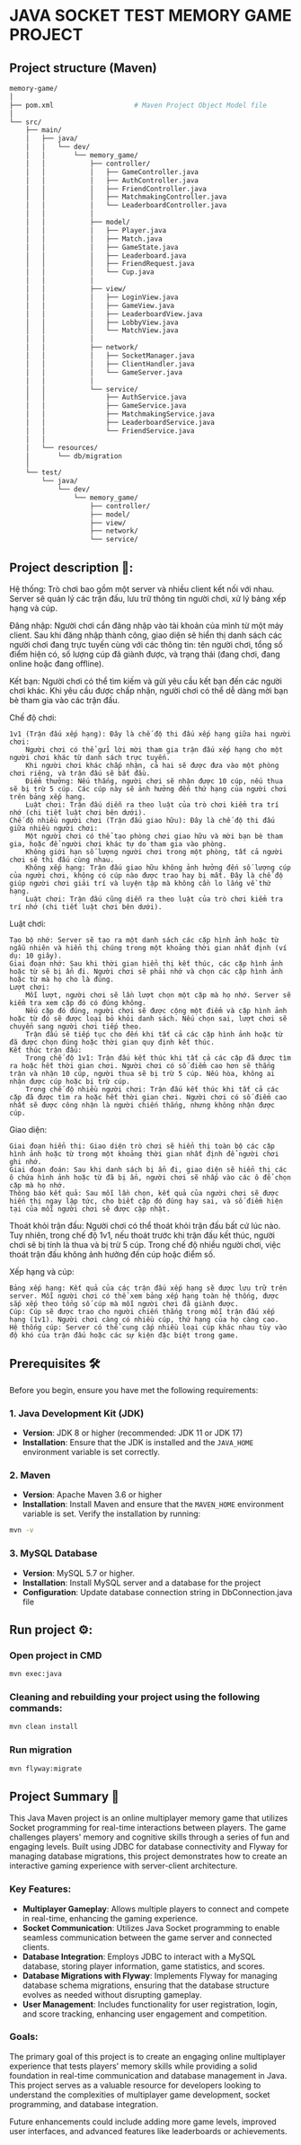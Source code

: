 #  JAVA SOCKET TEST MEMORY GAME PROJECT

## Project structure (Maven) 

``` bash
memory-game/
│
├── pom.xml                    # Maven Project Object Model file
│
└── src/
    ├── main/
    │   ├── java/
    │   │   └── dev/
    │   │       └── memory_game/
    │   │           ├── controller/
    │   │           │   ├── GameController.java
    │   │           │   ├── AuthController.java
    │   │           │   ├── FriendController.java
    │   │           │   ├── MatchmakingController.java
    │   │           │   └── LeaderboardController.java
    │   │           │
    │   │           ├── model/
    │   │           │   ├── Player.java
    │   │           │   ├── Match.java
    │   │           │   ├── GameState.java
    │   │           │   ├── Leaderboard.java
    │   │           │   ├── FriendRequest.java
    │   │           │   └── Cup.java
    │   │           │
    │   │           ├── view/
    │   │           │   ├── LoginView.java
    │   │           │   ├── GameView.java
    │   │           │   ├── LeaderboardView.java
    │   │           │   ├── LobbyView.java
    │   │           │   └── MatchView.java
    │   │           │
    │   │           ├── network/
    │   │           │   ├── SocketManager.java
    │   │           │   ├── ClientHandler.java
    │   │           │   └── GameServer.java
    │   │           │
    │   │           └── service/
    │   │               ├── AuthService.java
    │   │               ├── GameService.java
    │   │               ├── MatchmakingService.java
    │   │               ├── LeaderboardService.java
    │   │               └── FriendService.java
    │   │
    │   └── resources/
    │       └── db/migration       
    │
    └── test/
        └── java/
            └── dev/
                └── memory_game/
                    ├── controller/
                    ├── model/
                    ├── view/
                    ├── network/
                    └── service/

```

## Project description 📑:

Hệ thống: Trò chơi bao gồm một server và nhiều client kết nối với nhau. Server sẽ quản lý các trận đấu, lưu trữ thông tin người chơi, xử lý bảng xếp hạng và cúp.

Đăng nhập: Người chơi cần đăng nhập vào tài khoản của mình từ một máy client. Sau khi đăng nhập thành công, giao diện sẽ hiển thị danh sách các người chơi đang trực tuyến cùng với các thông tin: tên người chơi, tổng số điểm hiện có, số lượng cúp đã giành được, và trạng thái (đang chơi, đang online hoặc đang offline).

Kết bạn: Người chơi có thể tìm kiếm và gửi yêu cầu kết bạn đến các người chơi khác. Khi yêu cầu được chấp nhận, người chơi có thể dễ dàng mời bạn bè tham gia vào các trận đấu.

Chế độ chơi:

    1v1 (Trận đấu xếp hạng): Đây là chế độ thi đấu xếp hạng giữa hai người chơi:
        Người chơi có thể gửi lời mời tham gia trận đấu xếp hạng cho một người chơi khác từ danh sách trực tuyến.
        Khi người chơi khác chấp nhận, cả hai sẽ được đưa vào một phòng chơi riêng, và trận đấu sẽ bắt đầu.
        Điểm thưởng: Nếu thắng, người chơi sẽ nhận được 10 cúp, nếu thua sẽ bị trừ 5 cúp. Các cúp này sẽ ảnh hưởng đến thứ hạng của người chơi trên bảng xếp hạng.
        Luật chơi: Trận đấu diễn ra theo luật của trò chơi kiểm tra trí nhớ (chi tiết luật chơi bên dưới).
    Chế độ nhiều người chơi (Trận đấu giao hữu): Đây là chế độ thi đấu giữa nhiều người chơi:
        Một người chơi có thể tạo phòng chơi giao hữu và mời bạn bè tham gia, hoặc để người chơi khác tự do tham gia vào phòng.
        Không giới hạn số lượng người chơi trong một phòng, tất cả người chơi sẽ thi đấu cùng nhau.
        Không xếp hạng: Trận đấu giao hữu không ảnh hưởng đến số lượng cúp của người chơi, không có cúp nào được trao hay bị mất. Đây là chế độ giúp người chơi giải trí và luyện tập mà không cần lo lắng về thứ hạng.
        Luật chơi: Trận đấu cũng diễn ra theo luật của trò chơi kiểm tra trí nhớ (chi tiết luật chơi bên dưới).

Luật chơi:

    Tạo bộ nhớ: Server sẽ tạo ra một danh sách các cặp hình ảnh hoặc từ ngẫu nhiên và hiển thị chúng trong một khoảng thời gian nhất định (ví dụ: 10 giây).
    Giai đoạn nhớ: Sau khi thời gian hiển thị kết thúc, các cặp hình ảnh hoặc từ sẽ bị ẩn đi. Người chơi sẽ phải nhớ và chọn các cặp hình ảnh hoặc từ mà họ cho là đúng.
    Lượt chơi:
        Mỗi lượt, người chơi sẽ lần lượt chọn một cặp mà họ nhớ. Server sẽ kiểm tra xem cặp đó có đúng không.
        Nếu cặp đó đúng, người chơi sẽ được cộng một điểm và cặp hình ảnh hoặc từ đó sẽ được loại bỏ khỏi danh sách. Nếu chọn sai, lượt chơi sẽ chuyển sang người chơi tiếp theo.
        Trận đấu sẽ tiếp tục cho đến khi tất cả các cặp hình ảnh hoặc từ đã được chọn đúng hoặc thời gian quy định kết thúc.
    Kết thúc trận đấu:
        Trong chế độ 1v1: Trận đấu kết thúc khi tất cả các cặp đã được tìm ra hoặc hết thời gian chơi. Người chơi có số điểm cao hơn sẽ thắng trận và nhận 10 cúp, người thua sẽ bị trừ 5 cúp. Nếu hòa, không ai nhận được cúp hoặc bị trừ cúp.
        Trong chế độ nhiều người chơi: Trận đấu kết thúc khi tất cả các cặp đã được tìm ra hoặc hết thời gian chơi. Người chơi có số điểm cao nhất sẽ được công nhận là người chiến thắng, nhưng không nhận được cúp.

Giao diện:

    Giai đoạn hiển thị: Giao diện trò chơi sẽ hiển thị toàn bộ các cặp hình ảnh hoặc từ trong một khoảng thời gian nhất định để người chơi ghi nhớ.
    Giai đoạn đoán: Sau khi danh sách bị ẩn đi, giao diện sẽ hiển thị các ô chứa hình ảnh hoặc từ đã bị ẩn, người chơi sẽ nhấp vào các ô để chọn cặp mà họ nhớ.
    Thông báo kết quả: Sau mỗi lần chọn, kết quả của người chơi sẽ được hiển thị ngay lập tức, cho biết cặp đó đúng hay sai, và số điểm hiện tại của mỗi người chơi sẽ được cập nhật.

Thoát khỏi trận đấu: Người chơi có thể thoát khỏi trận đấu bất cứ lúc nào. Tuy nhiên, trong chế độ 1v1, nếu thoát trước khi trận đấu kết thúc, người chơi sẽ bị tính là thua và bị trừ 5 cúp. Trong chế độ nhiều người chơi, việc thoát trận đấu không ảnh hưởng đến cúp hoặc điểm số.

Xếp hạng và cúp:

    Bảng xếp hạng: Kết quả của các trận đấu xếp hạng sẽ được lưu trữ trên server. Mỗi người chơi có thể xem bảng xếp hạng toàn hệ thống, được sắp xếp theo tổng số cúp mà mỗi người chơi đã giành được.
    Cúp: Cúp sẽ được trao cho người chiến thắng trong mỗi trận đấu xếp hạng (1v1). Người chơi càng có nhiều cúp, thứ hạng của họ càng cao.
    Hệ thống cúp: Server có thể cung cấp nhiều loại cúp khác nhau tùy vào độ khó của trận đấu hoặc các sự kiện đặc biệt trong game.


## Prerequisites 🛠

Before you begin, ensure you have met the following requirements:

### 1. Java Development Kit (JDK)
- **Version**: JDK 8 or higher (recommended: JDK 11 or JDK 17)
- **Installation**: Ensure that the JDK is installed and the `JAVA_HOME` environment variable is set correctly.

### 2. Maven
- **Version**: Apache Maven 3.6 or higher
- **Installation**: Install Maven and ensure that the `MAVEN_HOME` environment variable is set. Verify the installation by running:
```bash
mvn -v
```
### 3. MySQL Database
- **Version**: MySQL 5.7 or higher.
- **Installation**: Install MySQL server and a database for the project
- **Configuration**: Update database connection string in DbConnection.java file


## Run project ⚙:

### Open project in CMD

``` bash
mvn exec:java
```

###  Cleaning and rebuilding your project using the following commands:

``` bash
mvn clean install
```

### Run migration

``` bash
mvn flyway:migrate

```

## Project Summary 🎯

This Java Maven project is an online multiplayer memory game that utilizes Socket programming for real-time interactions between players. The game challenges players' memory and cognitive skills through a series of fun and engaging levels. Built using JDBC for database connectivity and Flyway for managing database migrations, this project demonstrates how to create an interactive gaming experience with server-client architecture.

### Key Features:
- **Multiplayer Gameplay**: Allows multiple players to connect and compete in real-time, enhancing the gaming experience.
- **Socket Communication**: Utilizes Java Socket programming to enable seamless communication between the game server and connected clients.
- **Database Integration**: Employs JDBC to interact with a MySQL database, storing player information, game statistics, and scores.
- **Database Migrations with Flyway**: Implements Flyway for managing database schema migrations, ensuring that the database structure evolves as needed without disrupting gameplay.
- **User Management**: Includes functionality for user registration, login, and score tracking, enhancing user engagement and competition.

### Goals:
The primary goal of this project is to create an engaging online multiplayer experience that tests players' memory skills while providing a solid foundation in real-time communication and database management in Java. This project serves as a valuable resource for developers looking to understand the complexities of multiplayer game development, socket programming, and database integration.

Future enhancements could include adding more game levels, improved user interfaces, and advanced features like leaderboards or achievements.
